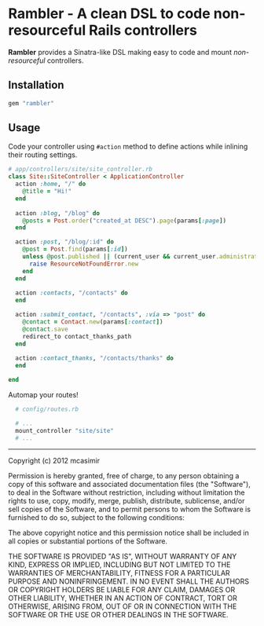 # Rambler - A clean DSL to code non-resourceful Rails controllers

**Rambler** provides a Sinatra-like DSL making easy to code and mount _non-resourceful_ controllers.
 
## Installation

``` rb
gem "rambler"
```

## Usage

Code your controller using `#action` method to define actions while inlining their routing settings.

``` rb
# app/controllers/site/site_controller.rb
class Site::SiteController < ApplicationController
  action :home, "/" do
    @title = "Hi!"
  end
  
  action :blog, "/blog" do
    @posts = Post.order("created_at DESC").page(params[:page])
  end 

  action :post, "/blog/:id" do
    @post = Post.find(params[:id])
    unless @post.published || (current_user && current_user.administrator?)
      raise ResourceNotFoundError.new
    end
  end
  
  action :contacts, "/contacts" do
  end

  action :submit_contact, "/contacts", :via => "post" do
    @contact = Contact.new(params[:contact])
    @contact.save
    redirect_to contact_thanks_path 
  end
  
  action :contact_thanks, "/contacts/thanks" do
  end

end

```

Automap your routes!

``` rb
  # config/routes.rb

  # ...
  mount_controller "site/site"
  # ...
```

---

Copyright (c) 2012 mcasimir

Permission is hereby granted, free of charge, to any person obtaining
a copy of this software and associated documentation files (the
"Software"), to deal in the Software without restriction, including
without limitation the rights to use, copy, modify, merge, publish,
distribute, sublicense, and/or sell copies of the Software, and to
permit persons to whom the Software is furnished to do so, subject to
the following conditions:

The above copyright notice and this permission notice shall be
included in all copies or substantial portions of the Software.

THE SOFTWARE IS PROVIDED "AS IS", WITHOUT WARRANTY OF ANY KIND,
EXPRESS OR IMPLIED, INCLUDING BUT NOT LIMITED TO THE WARRANTIES OF
MERCHANTABILITY, FITNESS FOR A PARTICULAR PURPOSE AND
NONINFRINGEMENT. IN NO EVENT SHALL THE AUTHORS OR COPYRIGHT HOLDERS BE
LIABLE FOR ANY CLAIM, DAMAGES OR OTHER LIABILITY, WHETHER IN AN ACTION
OF CONTRACT, TORT OR OTHERWISE, ARISING FROM, OUT OF OR IN CONNECTION
WITH THE SOFTWARE OR THE USE OR OTHER DEALINGS IN THE SOFTWARE.

